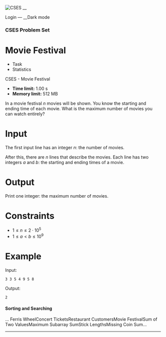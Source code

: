 ![CSES](/logo.png?1) __

Login — __Dark mode

### CSES Problem Set

# Movie Festival

  * Task
  * Statistics

CSES - Movie Festival

  * **Time limit:** 1.00 s
  * **Memory limit:** 512 MB

In a movie festival $n$ movies will be shown. You know the starting and ending
time of each movie. What is the maximum number of movies you can watch
entirely?

# Input

The first input line has an integer $n$: the number of movies.

After this, there are $n$ lines that describe the movies. Each line has two
integers $a$ and $b$: the starting and ending times of a movie.

# Output

Print one integer: the maximum number of movies.

# Constraints

  * $1 \le n \le 2 \cdot 10^5$
  * $1 \le a < b \le 10^9$

# Example

Input:

``` 3 3 5 4 9 5 8 ```

Output:

``` 2 ```

#### Sorting and Searching

... Ferris WheelConcert TicketsRestaurant CustomersMovie FestivalSum of Two
ValuesMaximum Subarray SumStick LengthsMissing Coin Sum...

* * *

